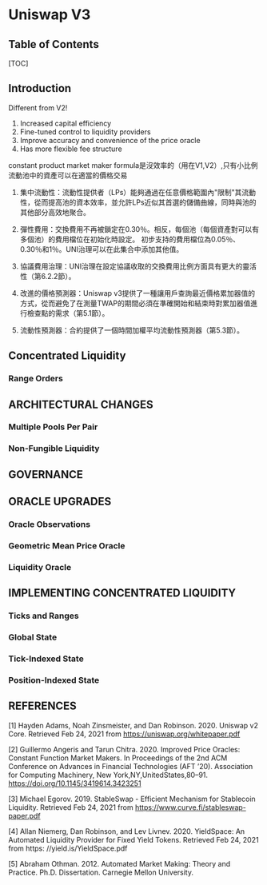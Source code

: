 Uniswap V3
===

## Table of Contents

[TOC]

## Introduction

Different from V2!

1. Increased capital efficiency
2. Fine-tuned control to liquidity providers
3. Improve accuracy and convenience of the price oracle
4. Has more flexible fee structure
   
constant product market maker formula是沒效率的（用在V1,V2）,只有小比例流動池中的資產可以在適當的價格交易

1. 集中流動性：流動性提供者（LPs）能夠通過在任意價格範圍內"限制"其流動性，從而提高池的資本效率，並允許LPs近似其首選的儲備曲線，同時與池的其他部分高效地聚合。
2. 彈性費用：交換費用不再被鎖定在0.30％。相反，每個池（每個資產對可以有多個池）的費用檔位在初始化時設定。
初步支持的費用檔位為0.05％、0.30％和1％。UNI治理可以在此集合中添加其他值。
3. 協議費用治理：UNI治理在設定協議收取的交換費用比例方面具有更大的靈活性（第6.2.2節）。

4. 改進的價格預測器：Uniswap v3提供了一種讓用戶查詢最近價格累加器值的方式，從而避免了在測量TWAP的期間必須在準確開始和結束時對累加器值進行檢查點的需求（第5.1節）。

5. 流動性預測器：合約提供了一個時間加權平均流動性預測器（第5.3節）。



Concentrated Liquidity
---

### Range Orders

ARCHITECTURAL CHANGES
---
### Multiple Pools Per Pair
### Non-Fungible Liquidity

GOVERNANCE
---

ORACLE UPGRADES
---
### Oracle Observations
### Geometric Mean Price Oracle
### Liquidity Oracle

IMPLEMENTING CONCENTRATED LIQUIDITY
---
### Ticks and Ranges
### Global State
### Tick-Indexed State
### Position-Indexed State


## REFERENCES

[1] Hayden Adams, Noah Zinsmeister, and Dan Robinson. 2020. Uniswap v2 Core. Retrieved Feb 24, 2021 from https://uniswap.org/whitepaper.pdf

[2] Guillermo Angeris and Tarun Chitra. 2020. Improved Price Oracles: Constant Function Market Makers. In Proceedings of the 2nd ACM Conference on Advances in Financial Technologies (AFT ’20). Association for Computing Machinery, New York,NY,UnitedStates,80–91. https://doi.org/10.1145/3419614.3423251

[3] Michael Egorov. 2019. StableSwap - Efficient Mechanism for Stablecoin Liquidity. Retrieved Feb 24, 2021 from https://www.curve.fi/stableswap-paper.pdf

[4] Allan Niemerg, Dan Robinson, and Lev Livnev. 2020. YieldSpace: An Automated Liquidity Provider for Fixed Yield Tokens. Retrieved Feb 24, 2021 from https: //yield.is/YieldSpace.pdf

[5] Abraham Othman. 2012. Automated Market Making: Theory and Practice. Ph.D. Dissertation. Carnegie Mellon University.

